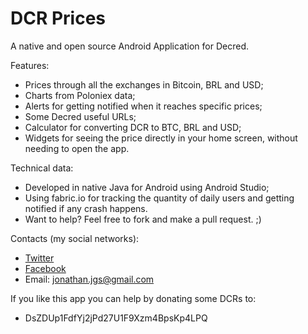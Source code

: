 # DCR Prices

A native and open source Android Application for Decred.

Features:

 * Prices through all the exchanges in Bitcoin, BRL and USD;
 * Charts from Poloniex data;
 * Alerts for getting notified when it reaches specific prices;
 * Some Decred useful URLs;
 * Calculator for converting DCR to BTC, BRL and USD;
 * Widgets for seeing the price directly in your home screen, without needing to open the app.

Technical data:

 * Developed in native Java for Android using Android Studio;
 * Using fabric.io for tracking the quantity of daily users and getting notified if any crash happens.
 * Want to help? Feel free to fork and make a pull request. ;) 


Contacts (my social networks):  

 * [Twitter](https://twitter.com/jonathanveg2)
 * [Facebook](https://fb.com/jonathanveg)
 * Email: jonathan.jgs@gmail.com

If you like this app you can help by donating some DCRs to:
* DsZDUp1FdfYj2jPd27U1F9Xzm4BpsKp4LPQ
